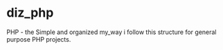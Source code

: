# diz_php
PHP - the Simple and organized my_way
i follow this structure for general purpose PHP projects.
